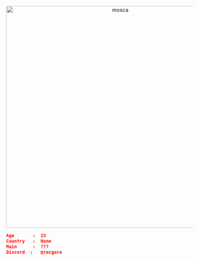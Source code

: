 <p align="center"> <img src="https://cdn.discordapp.com/attachments/1280283102354210816/1280290456726540506/a_a3aac522a2678ac80758e5a5096dc649.gif?ex=66d78ae7&is=66d63967&hm=b19adb7b39e75199183ecb4f48bbb3300a4c0e34dabba6b686c921d295b5558c&" alt="mosca" width="600"> </p> <p align="center"> 
  
  ```json
  Age       :  15 
  Country   :  None 
  Main      :  ??? 
  Discord  :   @recgore
  ```
